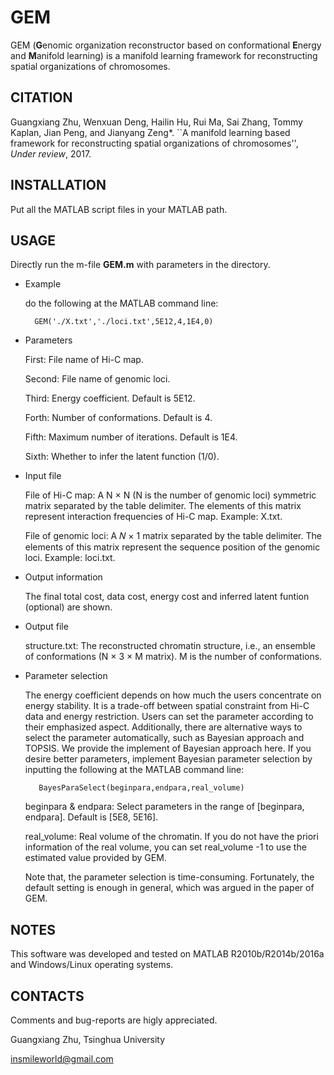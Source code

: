 # GEM
GEM (**G**enomic organization reconstructor based on conformational **E**nergy and **M**anifold learning) is a manifold learning framework for reconstructing spatial organizations of chromosomes.

## CITATION
Guangxiang Zhu, Wenxuan Deng, Hailin Hu, Rui Ma, Sai Zhang, Tommy Kaplan, Jian Peng, and Jianyang Zeng*. ``A manifold learning based framework for reconstructing spatial organizations of chromosomes'', *Under review*, 2017.


## INSTALLATION
Put all the MATLAB script files in your MATLAB path. 

## USAGE
Directly run the m-file **GEM.m** with parameters in the directory. 

* Example

    do the following at the MATLAB command line: 
    

		GEM('./X.txt','./loci.txt',5E12,4,1E4,0)

* Parameters

    First: File name of Hi-C map. 

    Second: File name of genomic loci.

    Third: Energy coefficient. Default is 5E12.
    
    Forth: Number of conformations. Default is 4.
    
    Fifth: Maximum number of iterations. Default is 1E4.
    
    Sixth: Whether to infer the latent function (1/0).


* Input file

    File of Hi-C map: A N × N (N is the number of genomic loci) symmetric matrix separated by the table delimiter. The elements of this matrix represent interaction frequencies of Hi-C map. Example: X.txt.
    
    File of genomic loci: A 𝑁 × 1 matrix separated by the table delimiter. The elements of this matrix represent the sequence position of the genomic loci. Example: loci.txt.

* Output information

    The final total cost, data cost, energy cost and inferred latent funtion (optional) are shown.

* Output file

    structure.txt: The reconstructed chromatin structure, i.e., an ensemble of conformations (N × 3 × M matrix). M is the number of conformations.

* Parameter selection

    The energy coefficient depends on how much the users concentrate on energy stability. It is a trade-off between spatial constraint from Hi-C data and energy restriction. Users can set the parameter according to their emphasized aspect. Additionally, there are alternative ways to select the parameter automatically, such as Bayesian approach and TOPSIS. We provide the implement of Bayesian approach here. If you desire better parameters, implement Bayesian parameter selection by inputting the following at the MATLAB command line:
    
		 BayesParaSelect(beginpara,endpara,real_volume)
    
    beginpara & endpara: Select parameters in the range of [beginpara, endpara]. Default is [5E8, 5E16].
    
    real_volume: Real volume of the chromatin. If you do not have the priori information of the real volume, you can set real_volume -1 to use the estimated value provided by GEM. 
    
    Note that, the parameter selection is time-consuming. Fortunately, the default setting is enough in general, which was argued in the paper of GEM.

## NOTES
This software was developed and tested on MATLAB R2010b/R2014b/2016a and Windows/Linux operating systems.


## CONTACTS
Comments and bug-reports are higly appreciated. 

Guangxiang Zhu, Tsinghua University

insmileworld@gmail.com

